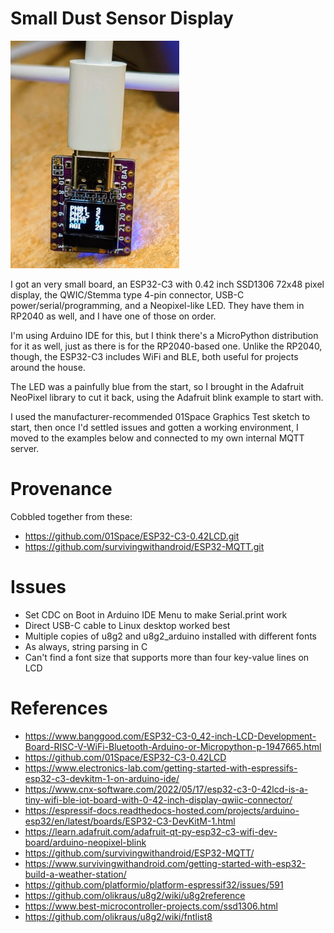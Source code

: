 # Small Dust Sensor Display

![](docs/dust.jpg)

I got an very small board, an ESP32-C3 with 0.42 inch SSD1306 72x48 pixel display, the
QWIC/Stemma type 4-pin connector, USB-C power/serial/programming, and
a Neopixel-like LED.  They have them in RP2040 as well, and I have one of those on order.

I'm using Arduino IDE for this, but I think there's a MicroPython distribution for it as well, just as there is for the RP2040-based one.
Unlike the RP2040, though, the ESP32-C3 includes WiFi and BLE, both useful for projects around the house.

The LED was a painfully blue from the start, so I brought in the
Adafruit NeoPixel library to cut it back, using the Adafruit blink
example to start with.

I used the manufacturer-recommended 01Space Graphics Test sketch to start, then once I'd settled issues and gotten a working environment, I moved to the examples below and connected to my own internal MQTT server.

# Provenance
Cobbled together from these:
- https://github.com/01Space/ESP32-C3-0.42LCD.git
- https://github.com/survivingwithandroid/ESP32-MQTT.git

# Issues
- Set CDC on Boot in Arduino IDE Menu to make Serial.print work
- Direct USB-C cable to Linux desktop worked best
- Multiple copies of u8g2 and u8g2_arduino installed with different fonts
- As always, string parsing in C
- Can't find a font size that supports more than four key-value lines on LCD

# References
- https://www.banggood.com/ESP32-C3-0_42-inch-LCD-Development-Board-RISC-V-WiFi-Bluetooth-Arduino-or-Micropython-p-1947665.html
- https://github.com/01Space/ESP32-C3-0.42LCD
- https://www.electronics-lab.com/getting-started-with-espressifs-esp32-c3-devkitm-1-on-arduino-ide/
- https://www.cnx-software.com/2022/05/17/esp32-c3-0-42lcd-is-a-tiny-wifi-ble-iot-board-with-0-42-inch-display-qwiic-connector/
- https://espressif-docs.readthedocs-hosted.com/projects/arduino-esp32/en/latest/boards/ESP32-C3-DevKitM-1.html
- https://learn.adafruit.com/adafruit-qt-py-esp32-c3-wifi-dev-board/arduino-neopixel-blink
- https://github.com/survivingwithandroid/ESP32-MQTT/
- https://www.survivingwithandroid.com/getting-started-with-esp32-build-a-weather-station/
- https://github.com/platformio/platform-espressif32/issues/591 
- https://github.com/olikraus/u8g2/wiki/u8g2reference
- https://www.best-microcontroller-projects.com/ssd1306.html
- https://github.com/olikraus/u8g2/wiki/fntlist8
